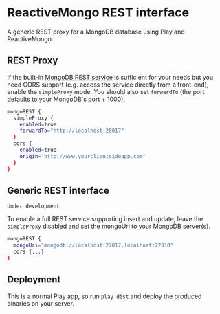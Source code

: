 ReactiveMongo REST interface
============================

A generic REST proxy for a MongoDB database using Play and ReactiveMongo.


REST Proxy
----------

If the built-in [MongoDB REST service](http://docs.mongodb.org/ecosystem/tools/http-interfaces/) is sufficient
for your needs but you need CORS support (e.g. access the service directly from a front-end),
enable the `simpleProxy` mode. You should also set `forwardTo` (the port defaults to your MongoDB's port + 1000).

```bash
mongoREST {
  simpleProxy {
    enabled=true
    forwardTo="http://localhost:28017"
  }
  cors {
    enabled=true
    origin="http://www.yourclientsideapp.com"
  }
}
```

Generic REST interface
----------------------

`Under development`

To enable a full REST service supporting insert and update, leave the `simpleProxy` disabled and
set the mongoUri to your MongoDB server(s).

```bash
mongoREST {
  mongoUri="mongodb://localhost:27017,localhost:27018"
  cors {...}
}
```

Deployment
----------

This is a normal Play app, so run `play dist` and deploy the produced binaries on your server.

